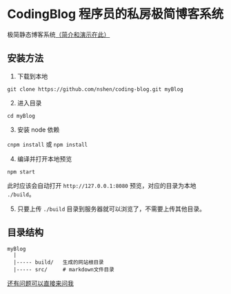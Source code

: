 # CodingBlog 程序员的私房极简博客系统

极简静态博客系统[（简介和演示在此）](https://nshen.github.io/project/2017-09-04/new-blog/)


## 安装方法

1) 下载到本地

`git clone https://github.com/nshen/coding-blog.git myBlog`

2) 进入目录 

`cd myBlog`

3) 安装 node 依赖
    
`cnpm install` 或 `npm install`

4) 编译并打开本地预览

`npm start`

此时应该会自动打开 `http://127.0.0.1:8080` 预览，对应的目录为本地 `./build`。

5) 只要上传 `./build` 目录到服务器就可以浏览了，不需要上传其他目录。

## 目录结构

```
myBlog
  |
  |----- build/   生成的网站根目录
  |----- src/     # markdown文件目录
```

[还有问题可以直接来问我](http://nshen.net/about/)
